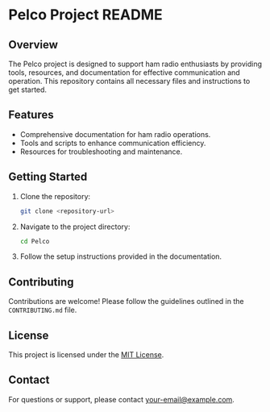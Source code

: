 # Pelco Project README

## Overview
The Pelco project is designed to support ham radio enthusiasts by providing tools, resources, and documentation for effective communication and operation. This repository contains all necessary files and instructions to get started.

## Features
- Comprehensive documentation for ham radio operations.
- Tools and scripts to enhance communication efficiency.
- Resources for troubleshooting and maintenance.

## Getting Started
1. Clone the repository:
    ```bash
    git clone <repository-url>
    ```
2. Navigate to the project directory:
    ```bash
    cd Pelco
    ```
3. Follow the setup instructions provided in the documentation.

## Contributing
Contributions are welcome! Please follow the guidelines outlined in the `CONTRIBUTING.md` file.

## License
This project is licensed under the [MIT License](LICENSE).

## Contact
For questions or support, please contact [your-email@example.com](mailto:your-email@example.com).
